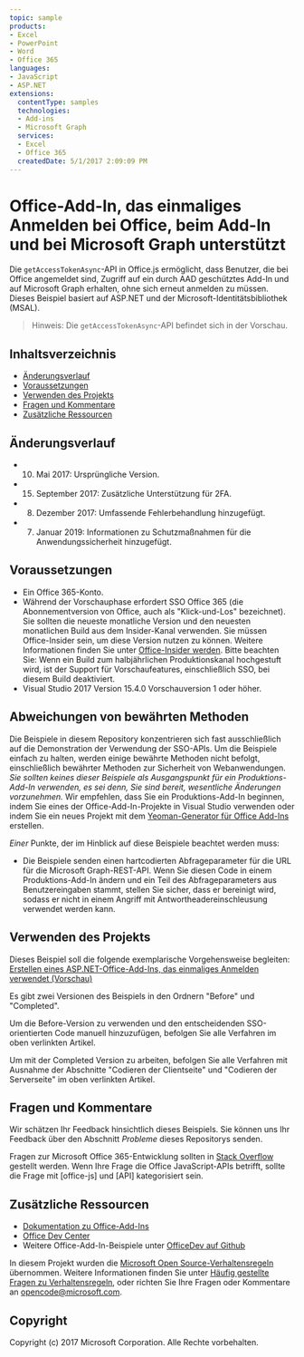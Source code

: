 ```yaml
---
topic: sample
products:
- Excel
- PowerPoint
- Word
- Office 365
languages:
- JavaScript
- ASP.NET
extensions:
  contentType: samples
  technologies:
  - Add-ins
  - Microsoft Graph
  services:
  - Excel
  - Office 365
  createdDate: 5/1/2017 2:09:09 PM
---
```

# <a name="office-add-in-that-that-supports-single-sign-on-to-office-the-add-in-and-microsoft-graph"></a>Office-Add-In, das einmaliges Anmelden bei Office, beim Add-In und bei Microsoft Graph unterstützt

Die `getAccessTokenAsync`-API in Office.js ermöglicht, dass Benutzer, die bei Office angemeldet sind, Zugriff auf ein durch AAD geschütztes Add-In und auf Microsoft Graph erhalten, ohne sich erneut anmelden zu müssen. Dieses Beispiel basiert auf ASP.NET und der Microsoft-Identitätsbibliothek (MSAL). 

 > Hinweis: Die `getAccessTokenAsync`-API befindet sich in der Vorschau.

## <a name="table-of-contents"></a>Inhaltsverzeichnis
* [Änderungsverlauf](#change-history)
* [Voraussetzungen](#prerequisites)
* [Verwenden des Projekts](#to-use-the-project)
* [Fragen und Kommentare](#questions-and-comments)
* [Zusätzliche Ressourcen](#additional-resources)

## <a name="change-history"></a>Änderungsverlauf

* 10. Mai 2017: Ursprüngliche Version.
* 15. September 2017: Zusätzliche Unterstützung für 2FA.
* 8. Dezember 2017: Umfassende Fehlerbehandlung hinzugefügt.
* 7. Januar 2019: Informationen zu Schutzmaßnahmen für die Anwendungssicherheit hinzugefügt.

## <a name="prerequisites"></a>Voraussetzungen

* Ein Office 365-Konto.
* Während der Vorschauphase erfordert SSO Office 365 (die Abonnementversion von Office, auch als "Klick-und-Los" bezeichnet). Sie sollten die neueste monatliche Version und den neuesten monatlichen Build aus dem Insider-Kanal verwenden. Sie müssen Office-Insider sein, um diese Version nutzen zu können. Weitere Informationen finden Sie unter [Office-Insider werden](https://products.office.com/office-insider?tab=tab-1). Bitte beachten Sie: Wenn ein Build zum halbjährlichen Produktionskanal hochgestuft wird, ist der Support für Vorschaufeatures, einschließlich SSO, bei diesem Build deaktiviert.
* Visual Studio 2017 Version 15.4.0 Vorschauversion 1 oder höher.

## <a name="deviations-from-best-practices"></a>Abweichungen von bewährten Methoden

Die Beispiele in diesem Repository konzentrieren sich fast ausschließlich auf die Demonstration der Verwendung der SSO-APIs. Um die Beispiele einfach zu halten, werden einige bewährte Methoden nicht befolgt, einschließlich bewährter Methoden zur Sicherheit von Webanwendungen. *Sie sollten keines dieser Beispiele als Ausgangspunkt für ein Produktions-Add-In verwenden, es sei denn, Sie sind bereit, wesentliche Änderungen vorzunehmen.* Wir empfehlen, dass Sie ein Produktions-Add-In beginnen, indem Sie eines der Office-Add-In-Projekte in Visual Studio verwenden oder indem Sie ein neues Projekt mit dem [Yeoman-Generator für Office Add-Ins](https://github.com/OfficeDev/generator-office) erstellen.

_Einer_ Punkte, der im Hinblick auf diese Beispiele beachtet werden muss:

* Die Beispiele senden einen hartcodierten Abfrageparameter für die URL für die Microsoft Graph-REST-API. Wenn Sie diesen Code in einem Produktions-Add-In ändern und ein Teil des Abfrageparameters aus Benutzereingaben stammt, stellen Sie sicher, dass er bereinigt wird, sodass er nicht in einem Angriff mit Antwortheadereinschleusung verwendet werden kann.

## <a name="to-use-the-project"></a>Verwenden des Projekts

Dieses Beispiel soll die folgende exemplarische Vorgehensweise begleiten: [Erstellen eines ASP.NET-Office-Add-Ins, das einmaliges Anmelden verwendet (Vorschau)](https://dev.office.com/docs/add-ins/develop/create-sso-office-add-ins-aspnet)

Es gibt zwei Versionen des Beispiels in den Ordnern "Before" und "Completed".

Um die Before-Version zu verwenden und den entscheidenden SSO-orientierten Code manuell hinzuzufügen, befolgen Sie alle Verfahren im oben verlinkten Artikel.

Um mit der Completed Version zu arbeiten, befolgen Sie alle Verfahren mit Ausnahme der Abschnitte "Codieren der Clientseite" und "Codieren der Serverseite" im oben verlinkten Artikel.

## <a name="questions-and-comments"></a>Fragen und Kommentare

Wir schätzen Ihr Feedback hinsichtlich dieses Beispiels. Sie können uns Ihr Feedback über den Abschnitt *Probleme* dieses Repositorys senden.

Fragen zur Microsoft Office 365-Entwicklung sollten in [Stack Overflow](http://stackoverflow.com/questions/tagged/office-js+API) gestellt werden. Wenn Ihre Frage die Office JavaScript-APIs betrifft, sollte die Frage mit [office-js] und [API] kategorisiert sein.

## <a name="additional-resources"></a>Zusätzliche Ressourcen

* [Dokumentation zu Office-Add-Ins](https://msdn.microsoft.com/de-de/library/office/jj220060.aspx)
* [Office Dev Center](http://dev.office.com/)
* Weitere Office-Add-In-Beispiele unter [OfficeDev auf Github](https://github.com/officedev)

In diesem Projekt wurden die [Microsoft Open Source-Verhaltensregeln](https://opensource.microsoft.com/codeofconduct/) übernommen. Weitere Informationen finden Sie unter [Häufig gestellte Fragen zu Verhaltensregeln](https://opensource.microsoft.com/codeofconduct/faq/), oder richten Sie Ihre Fragen oder Kommentare an [opencode@microsoft.com](mailto:opencode@microsoft.com).

## <a name="copyright"></a>Copyright
Copyright (c) 2017 Microsoft Corporation. Alle Rechte vorbehalten.

